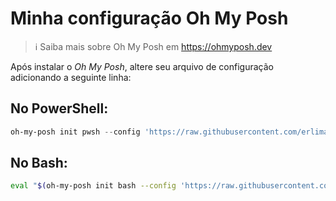 Minha configuração Oh My Posh
=============================

> ℹ️  Saiba mais sobre Oh My Posh em https://ohmyposh.dev

Após instalar o *Oh My Posh*, altere seu arquivo de configuração adicionando a seguinte linha:

## No PowerShell:
```PowerShell
oh-my-posh init pwsh --config 'https://raw.githubusercontent.com/erlimar/oh-my-posh/master/erlimar.omp.json' | iex
```

## No Bash:
```sh
eval "$(oh-my-posh init bash --config 'https://raw.githubusercontent.com/erlimar/oh-my-posh/master/erlimar.omp.json')"
```
